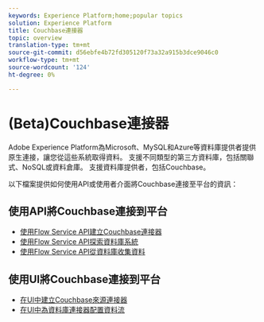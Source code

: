 ```yaml
---
keywords: Experience Platform;home;popular topics
solution: Experience Platform
title: Couchbase連接器
topic: overview
translation-type: tm+mt
source-git-commit: d56ebfe4b72fd305120f73a32a915b3dce9046c0
workflow-type: tm+mt
source-wordcount: '124'
ht-degree: 0%

---
```



# (Beta)Couchbase連接器

Adobe Experience Platform為Microsoft、MySQL和Azure等資料庫提供者提供原生連接，讓您從這些系統取得資料。 支援不同類型的第三方資料庫，包括關聯式、NoSQL或資料倉庫。 支援資料庫提供者，包括Couchbase。

以下檔案提供如何使用API或使用者介面將Couchbase連接至平台的資訊：

## 使用API將Couchbase連接到平台

- [使用Flow Service API建立Couchbase連接器](../../tutorials/api/create/databases/couchbase.md)
- [使用Flow Service API探索資料庫系統](../../tutorials/api/explore/database-nosql.md)
- [使用Flow Service API從資料庫收集資料](../../tutorials/api/collect/database-nosql.md)

## 使用UI將Couchbase連接到平台

- [在UI中建立Couchbase來源連接器](../../tutorials/ui/create/databases/couchbase.md)
- [在UI中為資料庫連接器配置資料流](../../tutorials/ui/dataflow/databases.md)